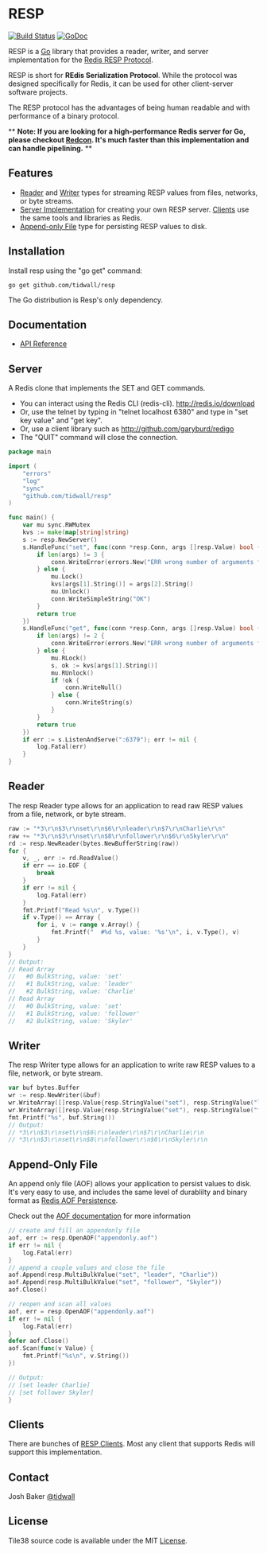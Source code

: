 RESP
====

[![Build Status](https://travis-ci.org/tidwall/resp.svg?branch=master)](https://travis-ci.org/tidwall/resp)
[![GoDoc](https://godoc.org/github.com/tidwall/resp?status.svg)](https://godoc.org/github.com/tidwall/resp)

RESP is a [Go](http://golang.org/) library that provides a reader, writer, and server implementation for the [Redis RESP Protocol](http://redis.io/topics/protocol).

RESP is short for **REdis Serialization Protocol**.
While the protocol was designed specifically for Redis, it can be used for other client-server software projects.

The RESP protocol has the advantages of being human readable and with performance of a binary protocol.

\*\* **Note: If you are looking for a high-performance Redis server for Go, please checkout [Redcon](https://github.com/tidwall/redcon). It's much faster than this implementation and can handle pipelining.** \*\*

Features
--------

- [Reader](#reader) and [Writer](#writer) types for streaming RESP values from files, networks, or byte streams.
- [Server Implementation](#server) for creating your own RESP server. [Clients](#clients) use the same tools and libraries as Redis.
- [Append-only File](#append-only-file) type for persisting RESP values to disk. 

Installation
------------

Install resp using the "go get" command:

    go get github.com/tidwall/resp

The Go distribution is Resp's only dependency.

Documentation
-------------

- [API Reference](http://godoc.org/github.com/tidwall/resp)

Server
------

A Redis clone that implements the SET and GET commands.

- You can interact using the Redis CLI (redis-cli). http://redis.io/download
- Or, use the telnet by typing in "telnet localhost 6380" and type in "set key value" and "get key".
- Or, use a client library such as http://github.com/garyburd/redigo
- The "QUIT" command will close the connection.

```go
package main

import (
    "errors"
    "log"
    "sync"
    "github.com/tidwall/resp"
)

func main() {
    var mu sync.RWMutex
    kvs := make(map[string]string)
    s := resp.NewServer()
    s.HandleFunc("set", func(conn *resp.Conn, args []resp.Value) bool {
        if len(args) != 3 {
            conn.WriteError(errors.New("ERR wrong number of arguments for 'set' command"))
        } else {
            mu.Lock()
            kvs[args[1].String()] = args[2].String()
            mu.Unlock()
            conn.WriteSimpleString("OK")
        }
        return true
    })
    s.HandleFunc("get", func(conn *resp.Conn, args []resp.Value) bool {
        if len(args) != 2 {
            conn.WriteError(errors.New("ERR wrong number of arguments for 'get' command"))
        } else {
            mu.RLock()
            s, ok := kvs[args[1].String()]
            mu.RUnlock()
            if !ok {
                conn.WriteNull()
            } else {
                conn.WriteString(s)
            }
        }
        return true
    })
    if err := s.ListenAndServe(":6379"); err != nil {
        log.Fatal(err)
    }
}
```

Reader
------

The resp Reader type allows for an application to read raw RESP values from a file, network, or byte stream.

```go
raw := "*3\r\n$3\r\nset\r\n$6\r\nleader\r\n$7\r\nCharlie\r\n"
raw += "*3\r\n$3\r\nset\r\n$8\r\nfollower\r\n$6\r\nSkyler\r\n"
rd := resp.NewReader(bytes.NewBufferString(raw))
for {
    v, _, err := rd.ReadValue()
    if err == io.EOF {
        break
    }
    if err != nil {
        log.Fatal(err)
    }
    fmt.Printf("Read %s\n", v.Type())
    if v.Type() == Array {
        for i, v := range v.Array() {
            fmt.Printf("  #%d %s, value: '%s'\n", i, v.Type(), v)
        }
    }
}
// Output:
// Read Array
//   #0 BulkString, value: 'set'
//   #1 BulkString, value: 'leader'
//   #2 BulkString, value: 'Charlie'
// Read Array
//   #0 BulkString, value: 'set'
//   #1 BulkString, value: 'follower'
//   #2 BulkString, value: 'Skyler'
```

Writer
------

The resp Writer type allows for an application to write raw RESP values to a file, network, or byte stream.

```go
var buf bytes.Buffer
wr := resp.NewWriter(&buf)
wr.WriteArray([]resp.Value{resp.StringValue("set"), resp.StringValue("leader"), resp.StringValue("Charlie")})
wr.WriteArray([]resp.Value{resp.StringValue("set"), resp.StringValue("follower"), resp.StringValue("Skyler")})
fmt.Printf("%s", buf.String())
// Output:
// *3\r\n$3\r\nset\r\n$6\r\nleader\r\n$7\r\nCharlie\r\n
// *3\r\n$3\r\nset\r\n$8\r\nfollower\r\n$6\r\nSkyler\r\n
```

Append-Only File
----------------

An append only file (AOF) allows your application to  persist values to disk. It's very easy to use, and includes the same level of durablilty and binary format as [Redis AOF Persistence](http://redis.io/topics/persistence).

Check out the [AOF documentation](https://godoc.org/github.com/tidwall/resp#AOF) for more information

```go
// create and fill an appendonly file
aof, err := resp.OpenAOF("appendonly.aof")
if err != nil {
    log.Fatal(err)
}
// append a couple values and close the file
aof.Append(resp.MultiBulkValue("set", "leader", "Charlie"))
aof.Append(resp.MultiBulkValue("set", "follower", "Skyler"))
aof.Close()

// reopen and scan all values
aof, err = resp.OpenAOF("appendonly.aof")
if err != nil {
    log.Fatal(err)
}
defer aof.Close()
aof.Scan(func(v Value) {
    fmt.Printf("%s\n", v.String())
})

// Output:
// [set leader Charlie]
// [set follower Skyler]
}

```

Clients
-------

There are bunches of [RESP Clients](http://redis.io/clients). Most any client that supports Redis will support this implementation.

Contact
-------

Josh Baker [@tidwall](http://twitter.com/tidwall)

License
-------

Tile38 source code is available under the MIT [License](/LICENSE).

